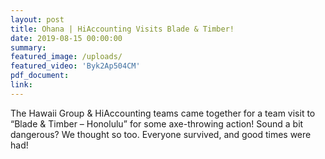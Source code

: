 ```yaml
---
layout: post
title: Ohana | HiAccounting Visits Blade & Timber!
date: 2019-08-15 00:00:00
summary:
featured_image: /uploads/
featured_video: 'Byk2Ap504CM'
pdf_document:
link:
---
```

<p>The Hawaii Group & HiAccounting teams came together for a team visit to “Blade & Timber – Honolulu” for some axe-throwing action! Sound a bit dangerous? We thought so too. Everyone survived, and good times were had!</p>

